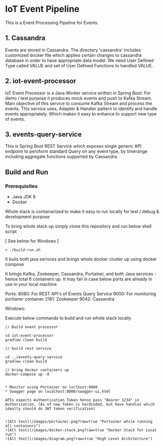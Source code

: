# IoT Event Pipeline


This is a Event Processing Pipeline for Events.


## 1. Cassandra

Events are stored in Cassandra. 
The directory 'cassandra' includes customized docker file which applies certain changes to cassandra database in order to have appropriate data model.
We need User Defined Type called VALUE and set of User Defined Functions to handled VALUE.

## 2. iot-event-processor

IoT Event Processor is a Java Worker service written in Spring Boot.
For demo / test purpose it produces mock events and push to Kafka Stream. Main objective of this service to consume Kafka Stream and process the events.
This service uses, Adapter & Handler pattern to identify and handle events appropriately. Which makes it easy to enhance to support new type of events.

## 3. events-query-service

This is Spring Boot REST Service which exposes single generic API endpoint to peroform standard Query on any event type, by timerange including aggregate functions supported by Cassandra.



## Build and Run

### Prerequisites
* Java JDK 8
* Docker

Whole stack is containarized to make it easy to run locally for test / debug & development purpose

To bring whole stack up simply clone this repository and run below shell script

[ See below for Windows ]
```
> ./build-run.sh

```


It buils both java serivces and brings whole docker cluster up using docker compose 


It brings Kafka, Zookeeper, Cassandra, Portainer, and both Java services - hence total 6 containers up.
It may fail in case below ports are already in use in your local machine

Ports: 
	8080: For REST API's of Events  Query Service
        9000: For monitoring portianer container
        2181: Zookeeper
        9042: Cassandra


Windows:

Execute below commands to build and run whole stack locally

```
// Build event processor

cd iot-event-processor
gradlew clean build

// build rest service

cd ../events-query-service
gradlew clean build

// bring docker containers up
docker-compose up -d


* Monitor using Portainer on loclhost:9000
* Swagger page on localhost:8080/swagger-ui.html

APIs expects Authentication Token hence pass "Bearer 1234" in Authorization. (As of now Token is hardcoded, but have handles which ideally should do JWT token verification)


![Alt text](/images/portainer.png?raw=true "Portainer while running all containers")
![Alt text](/images/docker-stack.png?raw=true "Docker Stack for Local run")
![Alt text](/images/diagram.png?raw=true "High Level Architecture")







